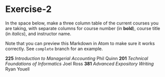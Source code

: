 # Exercise-2
In the space below, make a three column table of the current courses you are taking, with separate columns for course number (in **bold**), course title (in _italics_), and instructor name.

Note that you can preview this Markdown in Atom to make sure it works correctly. See `complete` branch for an example.


**225** _Introduction to Managerial Accounting_ Phil Quinn
**201** _Technical Foundations of Informatics_ Joel Ross
**381** _Advanced Expository Writing_ Ryan Youell
